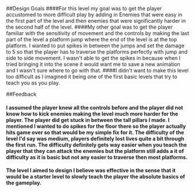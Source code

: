 ﻿##Design Goals
####For this level my goal was to get the player accustomed to more difficult play by adding in Enemies that were easy in the first part of the level and then enemies that were significantly harder in the second half of the level.
####My other goal was to get the player familiar with the sensitivity of movement and the controls by making the last part of the level a platform jump where the end of the level is at the top platform. I wanted to put spikes in between the jumps and set the damage to 5 so that the player has to traverse the platforms perfectly with jump and side to side movement. I wasn't able to get the spikes in because when I tried bringing it into the scene it would want me to save a new animation and I wasn't sure where to go with that.
####I didn't want to make this level too difficult as I imagined it being one of the first basic levels that try to teach you as you play.

##Feedback
#### I assumed the player knew all the controls before and the player did not know how to kick enemies making the level much more harder for the player. The player did get stuck in between the tall pillars I made. I mentioned I wanted to do spikes for the floor there so the player actually hits game over so that would be my simple fix for it. The difficulty of the level I'd say was medium, players definitely lost lives quite a bit through the first run. The difficulty definitely gets way easier when you teach the player that they can attack the enemies but the platform still adds a it of difficulty as it is basic but not any easier to traverse then most platforms.
#### The level I aimed to design I believe was effective in the sense that it would be a starter level to slowly teach the player the absolute basics of the gameplay.  